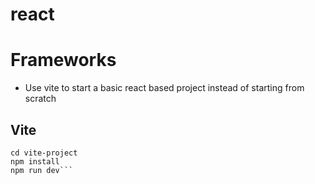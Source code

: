 # react

# Frameworks
* Use vite to start a basic react based project instead of starting from scratch

## Vite
```npm create vite@latest
cd vite-project
npm install
npm run dev```

